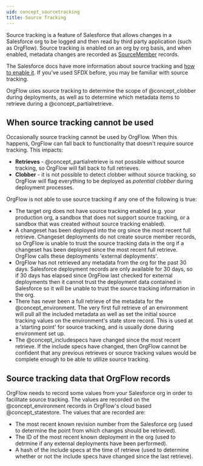 ```yaml
---
uid: concept_sourcetracking
title: Source Tracking
---
```


Source tracking is a feature of Salesforce that allows changes in a Salesforce org to be logged and then read by third party application (such as OrgFlow). Source tracking is enabled on an org by org basis, and when enabled, metadata changes are recorded as [SourceMember](https://developer.salesforce.com/docs/atlas.en-us.api_tooling.meta/api_tooling/tooling_api_objects_sourcemember.htm) records.

The Salesforce docs have more information about source tracking and [how to enable it](https://developer.salesforce.com/docs/atlas.en-us.sfdx_dev.meta/sfdx_dev/sfdx_setup_enable_source_tracking_sandboxes.htm). If you've used SFDX before, you may be familiar with source tracking. 

OrgFlow uses source tracking to determine the scope of @concept_clobber during deployments, as well as to determine which metadata items to retrieve during a @concept_partialretrieve.

## When source tracking cannot be used

Occasionally source tracking cannot be used by OrgFlow. When this happens, OrgFlow can fall back to functionality that doesn't require source tracking. This impacts:

- **Retrieves** - @concept_partialretrieve is not possible without source tracking, so OrgFlow will fall back to full retrieves.
- **Clobber** - it is not possible to detect clobber without source tracking, so OrgFlow will flag everything to be deployed as *potential clobber* during deployment processes.

OrgFlow is not able to use source tracking if any one of the following is true:

- The target org does not have source tracking enabled (e.g. your production org, a sandbox that does not support source tracking, or a sandbox that was created without source tracking enabled).
- A changeset has been deployed into the org since the most recent full retrieve. Changeset deployments do not create source member records, so OrgFlow is unable to trust the source tracking data in the org if a changeset has been deployed since the most recent full retrieve. OrgFlow calls these deployments 'external deployments'.
- OrgFlow has not retrieved any metadata from the org for the past 30 days. Salesforce deployment records are only available for 30 days, so if 30 days has elapsed since OrgFlow last checked for external deployments then it cannot trust the deployment data contained in Salesforce so it will be unable to trust the source tracking information in the org.
- There has never been a full retrieve of the metadata for the @concept_environment. The very first full retrieve of an environment will pull all the included metadata as well as set the initial source tracking values on the environment's state store record. This is used at a 'starting point' for source tracking, and is usually done during environment set up.
- The @concept_includespecs have changed since the most recent retrieve. If the include specs have changed, then OrgFlow cannot be confident that any previous retrieves or source tracking values would be complete enough to be able to utilize source tracking.

## Source tracking data that OrgFlow records

OrgFlow needs to record some values from your Salesforce org in order to facilitate source tracking. The values are recorded on the @concept_environment records in OrgFlow's cloud based @concept_statestore. The values that are recorded are:

- The most recent known revision number from the Salesforce org (used to determine the point from which changes should be retrieved).
- The ID of the most recent known deployment in the org (used to detrmine if any external deployments have been performed).
- A hash of the include specs at the time of retrieve (used to determine whether or not the include specs have changed since the last retrieve).